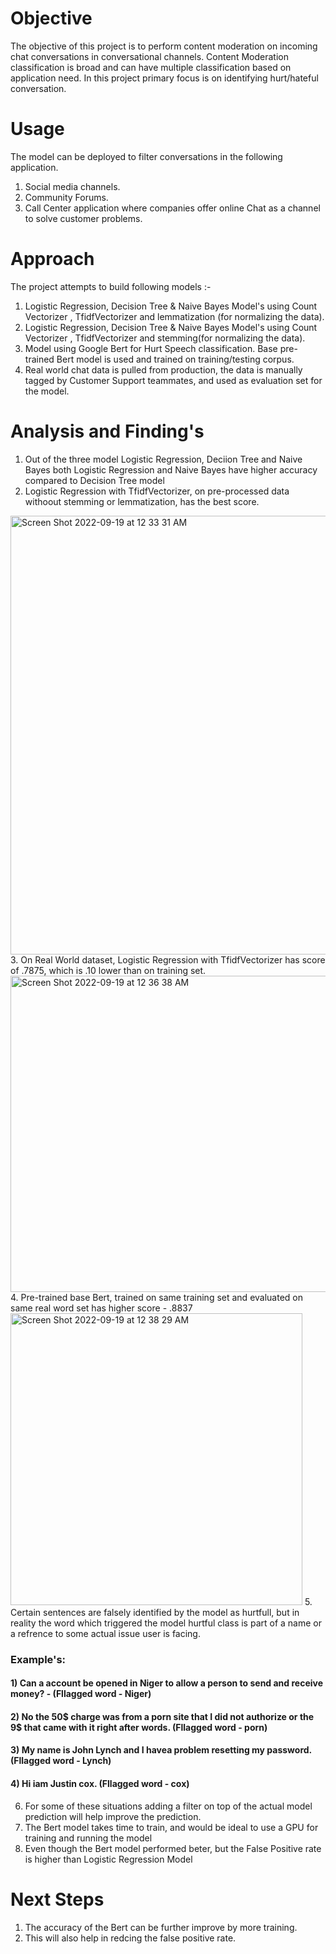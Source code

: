 # Objective
The objective of this project is to perform content moderation on incoming chat conversations in conversational channels.
Content Moderation classification is broad and can have multiple classification based on application need.
In this project primary focus is on identifying hurt/hateful conversation.

# Usage
The model can be deployed to filter conversations in the following application.
1) Social media channels.
2) Community Forums.
3) Call Center application where companies offer online Chat as a channel to solve customer problems.

# Approach
The project attempts to build following models :-
1. Logistic Regression, Decision Tree & Naive Bayes Model's using Count Vectorizer , TfidfVectorizer and lemmatization (for normalizing the data).
2. Logistic Regression, Decision Tree & Naive Bayes Model's using Count Vectorizer , TfidfVectorizer and stemming(for normalizing the data).
3. Model using Google Bert for Hurt Speech classification. Base pre-trained Bert model is used and trained on training/testing corpus.
5. Real world chat data is pulled from production, the data is manually tagged by Customer Support teammates, and used as evaluation set for the model.

# Analysis and Finding's
1. Out of the three model Logistic Regression, Deciion Tree and Naive Bayes both Logistic Regression and Naive Bayes have higher accuracy compared to Decision Tree model
2. Logistic Regression with TfidfVectorizer, on pre-processed data withoout stemming or lemmatization, has the best score.
 <img width="702" alt="Screen Shot 2022-09-19 at 12 33 31 AM" src="https://user-images.githubusercontent.com/97572000/190969758-1c5f2ba4-1e6b-447b-9529-1bfcf8df4c6c.png">
3. On Real World dataset, Logistic Regression with TfidfVectorizer has score of .7875, which is .10 lower than on training set.
<img width="506" alt="Screen Shot 2022-09-19 at 12 36 38 AM" src="https://user-images.githubusercontent.com/97572000/190970255-b9d6bf4a-995f-4be8-8064-aef727859aff.png">
4. Pre-trained base Bert, trained on same training set and evaluated on same real word set has higher score - .8837
 <img width="467" alt="Screen Shot 2022-09-19 at 12 38 29 AM" src="https://user-images.githubusercontent.com/97572000/190970558-1602b1a7-7db3-4df0-a122-213869b105c1.png">
5. Certain sentences are falsely identified by the model as hurtfull, but in reality the word which triggered the model hurtful class is part of a name or 
a refrence to some actual issue user is facing.

### Example's: 
#### 1) Can a  account be opened in Niger to allow a person to send and receive money?  - (Fllagged word - Niger)
#### 2) No the 50$ charge was from a porn site that I did not authorize or the 9$ that came with it right after words. (Fllagged word - porn)
#### 3) My name is John Lynch and I havea problem resetting my password. (Fllagged word - Lynch) 
#### 4) Hi iam Justin cox. (Fllagged word - cox) 

6. For some of these situations adding a filter on top of the actual model prediction will help improve the prediction. 
7. The Bert model takes time to train, and would be ideal to use a GPU for training and running the model
8. Even though the Bert model performed beter, but the False Positive rate is higher than Logistic Regression Model 

# Next Steps
1. The accuracy of the Bert can be further improve by more training.
2. This will also help in redcing the false positive rate.

